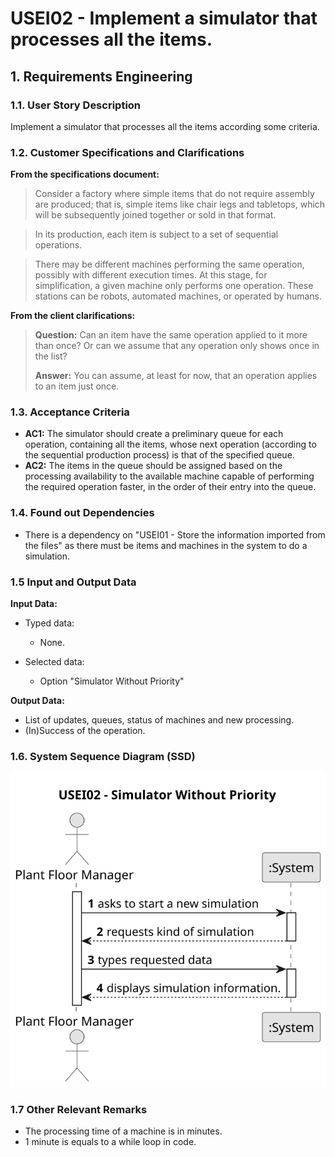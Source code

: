# USEI02 - Implement a simulator that processes all the items.


## 1. Requirements Engineering

### 1.1. User Story Description

Implement a simulator that processes all the items according some criteria.

### 1.2. Customer Specifications and Clarifications 

**From the specifications document:**

> Consider a factory where simple items that do not require assembly are produced; that is, simple items like chair legs and tabletops, which will be subsequently joined together or sold in that format.

> In its production, each item is subject to a set of sequential operations.

>  There may be different machines performing the same operation, possibly with different execution times. At this
stage, for simplification, a given machine only performs one operation. These stations
can be robots, automated machines, or operated by humans.

**From the client clarifications:**

> **Question:** Can an item have the same operation applied to it more than once? Or can we assume that any operation only shows once in the list?
>
> **Answer:** You can assume, at least for now, that an operation applies to an item just once.


### 1.3. Acceptance Criteria

* **AC1:** The simulator should create a preliminary queue for each operation, containing all the items, whose next operation (according to the sequential production process) is that of the specified queue.
* **AC2:** The items in the queue should be assigned based on the processing availability to the available machine capable of performing the required operation faster, in the order of their entry into the queue.

### 1.4. Found out Dependencies

* There is a dependency on "USEI01 - Store the information imported from the files" as there must be items and machines in the system to do a simulation.

### 1.5 Input and Output Data

**Input Data:**

* Typed data:
    * None.
	
* Selected data:
    * Option "Simulator Without Priority"

**Output Data:**

* List of updates, queues, status of machines and new processing.
* (In)Success of the operation.

### 1.6. System Sequence Diagram (SSD)

![System Sequence Diagram - Alternative One](svg/us002-system-sequence-diagram.svg)


### 1.7 Other Relevant Remarks

* The processing time of a machine is in minutes.
* 1 minute is equals to a while loop in code.
